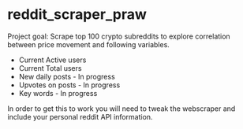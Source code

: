 # reddit_scraper_praw

Project goal: 
Scrape top 100 crypto subreddits to explore correlation between price movement and following variables. 
* Current Active users 
* Current Total users 
* New daily posts - In progress
* Upvotes on posts - In progress
* Key words - In progress

In order to get this to work you will need to tweak the webscraper and include your personal reddit API information. 
  

